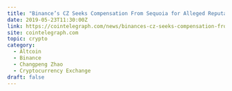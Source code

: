 ```yaml
---
title: "Binance’s CZ Seeks Compensation From Sequoia for Alleged Reputational, Financial Damage"
date: 2019-05-23T11:30:00Z
link: https://cointelegraph.com/news/binances-cz-seeks-compensation-from-sequoia-for-alleged-reputational-financial-damage?utm_medium=RSS&utm_source=hune
site: cointelegraph.com
topic: crypto
category:
  - Altcoin
  - Binance
  - Changpeng Zhao
  - Cryptocurrency Exchange
draft: false
---
```

